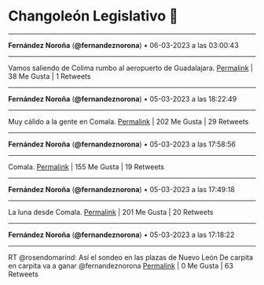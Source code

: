 # Changoleón Legislativo 🙈
*****
**Fernández Noroña** (**@fernandeznorona**) • 06-03-2023 a las 03:00:43
*****
Vamos saliendo de Colima rumbo al aeropuerto de Guadalajara.
[Permalink](https://twitter.com/fernandeznorona/status/1632697714495422464) | 38 Me Gusta | 1 Retweets
*****
**Fernández Noroña** (**@fernandeznorona**) • 05-03-2023 a las 18:22:49
*****
Muy cálido a la gente en Comala.
[Permalink](https://twitter.com/fernandeznorona/status/1632567380839747590) | 202 Me Gusta | 29 Retweets
*****
**Fernández Noroña** (**@fernandeznorona**) • 05-03-2023 a las 17:58:56
*****
Comala.
[Permalink](https://twitter.com/fernandeznorona/status/1632561370376945665) | 155 Me Gusta | 19 Retweets
*****
**Fernández Noroña** (**@fernandeznorona**) • 05-03-2023 a las 17:49:18
*****
La luna desde Comala.
[Permalink](https://twitter.com/fernandeznorona/status/1632558946425749504) | 201 Me Gusta | 20 Retweets
*****
**Fernández Noroña** (**@fernandeznorona**) • 05-03-2023 a las 17:18:22
*****
RT @rosendomarind: Así el sondeo en las plazas de Nuevo León 
De carpita en carpita va a ganar ⁦@fernandeznorona⁩
[Permalink](https://twitter.com/fernandeznorona/status/1632551161793323009) | 0 Me Gusta | 63 Retweets